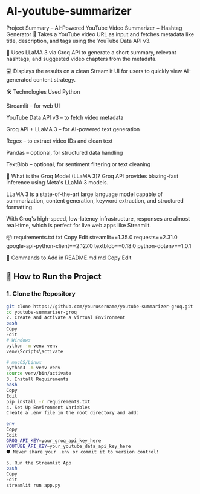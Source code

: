 # AI-youtube-summarizer


 Project Summary – AI-Powered YouTube Video Summarizer + Hashtag Generator
🔗 Takes a YouTube video URL as input and fetches metadata like title, description, and tags using the YouTube Data API v3.

🧠 Uses LLaMA 3 via Groq API to generate a short summary, relevant hashtags, and suggested video chapters from the metadata.

💻 Displays the results on a clean Streamlit UI for users to quickly view AI-generated content strategy.





🛠️ Technologies Used
Python

Streamlit – for web UI

YouTube Data API v3 – to fetch video metadata

Groq API + LLaMA 3 – for AI-powered text generation

Regex – to extract video IDs and clean text

Pandas – optional, for structured data handling

TextBlob – optional, for sentiment filtering or text cleaning





🧠 What is the Groq Model (LLaMA 3)?
Groq API provides blazing-fast inference using Meta's LLaMA 3 models.

LLaMA 3 is a state-of-the-art large language model capable of summarization, content generation, keyword extraction, and structured formatting.

With Groq's high-speed, low-latency infrastructure, responses are almost real-time, which is perfect for live web apps like Streamlit.






📦 requirements.txt
txt
Copy
Edit
streamlit==1.35.0
requests==2.31.0
google-api-python-client==2.127.0
textblob==0.18.0
python-dotenv==1.0.1









📘 Commands to Add in README.md
md
Copy
Edit
## 🚀 How to Run the Project

### 1. Clone the Repository

```bash
git clone https://github.com/yourusername/youtube-summarizer-groq.git
cd youtube-summarizer-groq
2. Create and Activate a Virtual Environment
bash
Copy
Edit
# Windows
python -m venv venv
venv\Scripts\activate

# macOS/Linux
python3 -m venv venv
source venv/bin/activate
3. Install Requirements
bash
Copy
Edit
pip install -r requirements.txt
4. Set Up Environment Variables
Create a .env file in the root directory and add:

env
Copy
Edit
GROQ_API_KEY=your_groq_api_key_here
YOUTUBE_API_KEY=your_youtube_data_api_key_here
🛡️ Never share your .env or commit it to version control!

5. Run the Streamlit App
bash
Copy
Edit
streamlit run app.py
